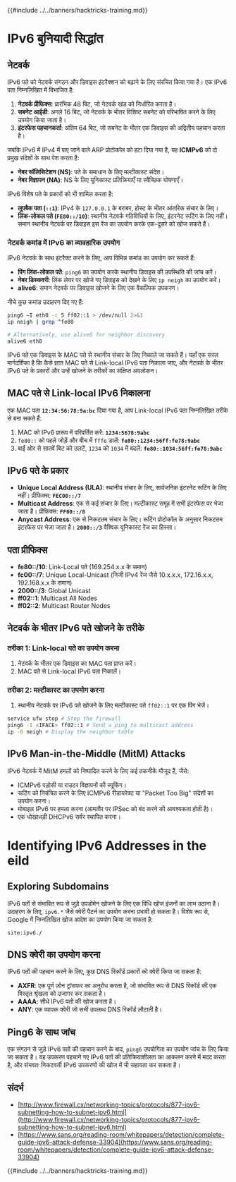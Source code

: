 {{#include ../../banners/hacktricks-training.md}}

# IPv6 बुनियादी सिद्धांत

## नेटवर्क

IPv6 पते को नेटवर्क संगठन और डिवाइस इंटरैक्शन को बढ़ाने के लिए संरचित किया गया है। एक IPv6 पता निम्नलिखित में विभाजित है:

1. **नेटवर्क प्रीफिक्स**: प्रारंभिक 48 बिट, जो नेटवर्क खंड को निर्धारित करता है।
2. **सबनेट आईडी**: अगले 16 बिट, जो नेटवर्क के भीतर विशिष्ट सबनेट को परिभाषित करने के लिए उपयोग किया जाता है।
3. **इंटरफेस पहचानकर्ता**: अंतिम 64 बिट, जो सबनेट के भीतर एक डिवाइस की अद्वितीय पहचान करता है।

जबकि IPv6 में IPv4 में पाए जाने वाले ARP प्रोटोकॉल को हटा दिया गया है, यह **ICMPv6** को दो प्रमुख संदेशों के साथ पेश करता है:

- **नेबर सॉलिसिटेशन (NS)**: पते के समाधान के लिए मल्टीकास्ट संदेश।
- **नेबर विज्ञापन (NA)**: NS के लिए यूनिकास्ट प्रतिक्रियाएँ या स्वैच्छिक घोषणाएँ।

IPv6 विशेष पते के प्रकारों को भी शामिल करता है:

- **लूपबैक पता (`::1`)**: IPv4 के `127.0.0.1` के बराबर, होस्ट के भीतर आंतरिक संचार के लिए।
- **लिंक-लोकल पते (`FE80::/10`)**: स्थानीय नेटवर्क गतिविधियों के लिए, इंटरनेट रूटिंग के लिए नहीं। समान स्थानीय नेटवर्क पर डिवाइस इस रेंज का उपयोग करके एक-दूसरे को खोज सकते हैं।

### नेटवर्क कमांड में IPv6 का व्यावहारिक उपयोग

IPv6 नेटवर्क के साथ इंटरैक्ट करने के लिए, आप विभिन्न कमांड का उपयोग कर सकते हैं:

- **पिंग लिंक-लोकल पते**: `ping6` का उपयोग करके स्थानीय डिवाइस की उपस्थिति की जांच करें।
- **नेबर डिस्कवरी**: लिंक लेयर पर खोजे गए डिवाइस को देखने के लिए `ip neigh` का उपयोग करें।
- **alive6**: समान नेटवर्क पर डिवाइस खोजने के लिए एक वैकल्पिक उपकरण।

नीचे कुछ कमांड उदाहरण दिए गए हैं:
```bash
ping6 –I eth0 -c 5 ff02::1 > /dev/null 2>&1
ip neigh | grep ^fe80

# Alternatively, use alive6 for neighbor discovery
alive6 eth0
```
IPv6 पते एक डिवाइस के MAC पते से स्थानीय संचार के लिए निकाले जा सकते हैं। यहाँ एक सरल मार्गदर्शिका है कि कैसे ज्ञात MAC पते से Link-local IPv6 पता निकाला जाए, और नेटवर्क के भीतर IPv6 पते के प्रकारों और उन्हें खोजने के तरीकों का संक्षिप्त अवलोकन।

## **MAC पते से Link-local IPv6 निकालना**

एक MAC पता **`12:34:56:78:9a:bc`** दिया गया है, आप Link-local IPv6 पता निम्नलिखित तरीके से बना सकते हैं:

1. MAC को IPv6 प्रारूप में परिवर्तित करें: **`1234:5678:9abc`**
2. `fe80::` को पहले जोड़ें और बीच में `fffe` डालें: **`fe80::1234:56ff:fe78:9abc`**
3. बाईं ओर से सातवें बिट को उलटें, `1234` को `1034` में बदलें: **`fe80::1034:56ff:fe78:9abc`**

## **IPv6 पते के प्रकार**

- **Unique Local Address (ULA)**: स्थानीय संचार के लिए, सार्वजनिक इंटरनेट रूटिंग के लिए नहीं। प्रीफिक्स: **`FEC00::/7`**
- **Multicast Address**: एक से कई संचार के लिए। मल्टीकास्ट समूह में सभी इंटरफेस पर भेजा जाता है। प्रीफिक्स: **`FF00::/8`**
- **Anycast Address**: एक से निकटतम संचार के लिए। रूटिंग प्रोटोकॉल के अनुसार निकटतम इंटरफेस पर भेजा जाता है। **`2000::/3`** वैश्विक यूनिकास्ट रेंज का हिस्सा।

## **पता प्रीफिक्स**

- **fe80::/10**: Link-Local पते (169.254.x.x के समान)
- **fc00::/7**: Unique Local-Unicast (निजी IPv4 रेंज जैसे 10.x.x.x, 172.16.x.x, 192.168.x.x के समान)
- **2000::/3**: Global Unicast
- **ff02::1**: Multicast All Nodes
- **ff02::2**: Multicast Router Nodes

## **नेटवर्क के भीतर IPv6 पते खोजने के तरीके**

### तरीका 1: Link-local पते का उपयोग करना

1. नेटवर्क के भीतर एक डिवाइस का MAC पता प्राप्त करें।
2. MAC पते से Link-local IPv6 पता निकालें।

### तरीका 2: मल्टीकास्ट का उपयोग करना

1. स्थानीय नेटवर्क पर IPv6 पते खोजने के लिए मल्टीकास्ट पते `ff02::1` पर एक पिंग भेजें।
```bash
service ufw stop # Stop the firewall
ping6 -I <IFACE> ff02::1 # Send a ping to multicast address
ip -6 neigh # Display the neighbor table
```
## IPv6 Man-in-the-Middle (MitM) Attacks

IPv6 नेटवर्क में MitM हमलों को निष्पादित करने के लिए कई तकनीकें मौजूद हैं, जैसे:

- ICMPv6 पड़ोसी या राउटर विज्ञापनों की स्पूफिंग।
- रूटिंग को नियंत्रित करने के लिए ICMPv6 रीडायरेक्ट या "Packet Too Big" संदेशों का उपयोग करना।
- मोबाइल IPv6 पर हमला करना (आमतौर पर IPSec को बंद करने की आवश्यकता होती है)।
- एक धोखाधड़ी DHCPv6 सर्वर स्थापित करना।

# Identifying IPv6 Addresses in the eild

## Exploring Subdomains

IPv6 पतों से संभावित रूप से जुड़े उपडोमेन खोजने के लिए एक विधि खोज इंजनों का लाभ उठाना है। उदाहरण के लिए, `ipv6.*` जैसे क्वेरी पैटर्न का उपयोग करना प्रभावी हो सकता है। विशेष रूप से, Google में निम्नलिखित खोज आदेश का उपयोग किया जा सकता है:
```bash
site:ipv6./
```
## DNS क्वेरी का उपयोग करना

IPv6 पतों की पहचान करने के लिए, कुछ DNS रिकॉर्ड प्रकारों को क्वेरी किया जा सकता है:

- **AXFR**: एक पूर्ण ज़ोन ट्रांसफर का अनुरोध करता है, जो संभावित रूप से DNS रिकॉर्ड की एक विस्तृत श्रृंखला को उजागर कर सकता है।
- **AAAA**: सीधे IPv6 पतों की खोज करता है।
- **ANY**: एक व्यापक क्वेरी जो सभी उपलब्ध DNS रिकॉर्ड लौटाती है।

## Ping6 के साथ जांच

एक संगठन से जुड़े IPv6 पतों की पहचान करने के बाद, `ping6` उपयोगिता का उपयोग जांच के लिए किया जा सकता है। यह उपकरण पहचाने गए IPv6 पतों की प्रतिक्रियाशीलता का आकलन करने में मदद करता है, और संभवतः निकटवर्ती IPv6 उपकरणों की खोज में भी सहायता कर सकता है।

## संदर्भ

- [http://www.firewall.cx/networking-topics/protocols/877-ipv6-subnetting-how-to-subnet-ipv6.html](http://www.firewall.cx/networking-topics/protocols/877-ipv6-subnetting-how-to-subnet-ipv6.html)
- [https://www.sans.org/reading-room/whitepapers/detection/complete-guide-ipv6-attack-defense-33904](https://www.sans.org/reading-room/whitepapers/detection/complete-guide-ipv6-attack-defense-33904)

{{#include ../../banners/hacktricks-training.md}}
